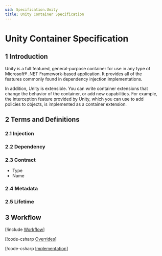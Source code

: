 ```yaml
---
uid: Specification.Unity
title: Unity Container Specification
---
```


# Unity Container Specification

## 1 Introduction

Unity is a full featured, general-purpose container for use in any type of Microsoft® .NET Framework-based application. It provides all of the features commonly found in dependency injection implementations.

In addition, Unity is extensible. You can write container extensions that change the behavior of the container, or add new capabilities. For example, the interception feature provided by Unity, which you can use to add policies to objects, is implemented as a container extension.

## 2 Terms and Definitions

### 2.1 Injection

### 2.2 Dependency

### 2.3 Contract

* Type
* Name

### 2.4 Metadata

### 2.5 Lifetime

## 3 Workflow

[!include [Workflow](workflow.md)]

[!code-csharp [Overrides](../src/Abstractions/src/Dependency/Injection/Abstracts/InjectionMember.cs#Overrides)]


[!code-csharp [Implementation](../src/Abstractions/src/Dependency/Injection/Abstracts/InjectionMember.cs#Implementation)]
